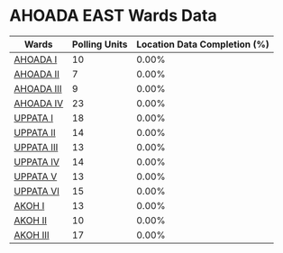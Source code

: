 
# AHOADA EAST Wards Data

| Wards | Polling Units | Location Data Completion (%) |
| ---- | ----- | ------- |
| [AHOADA I](./wards/18605-ahoada-i) | 10 | 0.00% |
| [AHOADA II](./wards/18606-ahoada-ii) | 7 | 0.00% |
| [AHOADA III](./wards/18607-ahoada-iii) | 9 | 0.00% |
| [AHOADA  IV](./wards/18608-ahoada-iv) | 23 | 0.00% |
| [UPPATA I](./wards/18609-uppata-i) | 18 | 0.00% |
| [UPPATA II](./wards/18610-uppata-ii) | 14 | 0.00% |
| [UPPATA  III](./wards/18611-uppata-iii) | 13 | 0.00% |
| [UPPATA  IV](./wards/18612-uppata-iv) | 14 | 0.00% |
| [UPPATA  V](./wards/18613-uppata-v) | 13 | 0.00% |
| [UPPATA  VI](./wards/18614-uppata-vi) | 15 | 0.00% |
| [AKOH  I](./wards/18615-akoh-i) | 13 | 0.00% |
| [AKOH  II](./wards/18616-akoh-ii) | 10 | 0.00% |
| [AKOH  III](./wards/18617-akoh-iii) | 17 | 0.00% |




